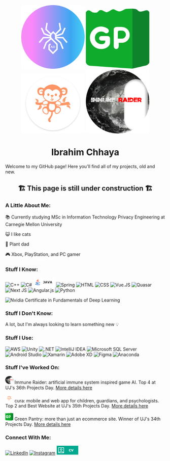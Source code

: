 <p align="center">
      <img width="200" src="2021ADLogo.png">
      <img width="200" src="GP_Logo.png">
      <img width="200" src="curaMonkeyBody.png">
      <img width="200" src="ImmuneRaiderLogo1 1.png">
</p>

<h1 align="center">
  Ibrahim Chhaya
</h1>

Welcome to my GitHub page! Here you'll find all of my projects, old and new.

<h2 align="center">
  🏗️ This page is still under construction 🏗️
</h2>

### A Little About Me:

📚 Currently studying MSc in Information Technology Privacy Engineering at Carnegie Mellon University

😺 I like cats

🌱 Plant dad

🎮 Xbox, PlayStation, and PC gamer

### Stuff I Know:
![C++](https://img.shields.io/badge/C++-00599C.svg?style=for-the-badge&logo=C++&logoColor=white)
![C#](https://img.shields.io/badge/C%20Sharp-239120.svg?style=for-the-badge&logo=C-Sharp&logoColor=white)
![Java](/Java.png)
![Spring](https://img.shields.io/badge/spring-%236DB33F.svg?style=for-the-badge&logo=spring&logoColor=white)
![HTML](https://img.shields.io/badge/HTML5-E34F26.svg?style=for-the-badge&logo=HTML5&logoColor=white)
![CSS](https://img.shields.io/badge/CSS3-1572B6.svg?style=for-the-badge&logo=CSS3&logoColor=white)
![Vue.JS](https://img.shields.io/badge/Vue.js-4FC08D.svg?style=for-the-badge&logo=vuedotjs&logoColor=white)
![Quasar](https://img.shields.io/badge/Quasar-16B7FB?style=for-the-badge&logo=quasar&logoColor=black)
![Next JS](https://img.shields.io/badge/Next-black?style=for-the-badge&logo=next.js&logoColor=white)
![Angular.js](https://img.shields.io/badge/angular.js-%23E23237.svg?style=for-the-badge&logo=angularjs&logoColor=white)
![Python](https://img.shields.io/badge/Python-3776AB.svg?style=for-the-badge&logo=Python&logoColor=white)

![Nvidia](https://img.shields.io/badge/NVIDIA-76B900.svg?style=for-the-badge&logo=NVIDIA&logoColor=white) Certificate in Fundamentals of Deep Learning



### Stuff I Don't Know:
A lot, but I'm always looking to learn something new 💡

### Stuff I Use:
![AWS](https://img.shields.io/badge/AWS-%23FF9900.svg?style=for-the-badge&logo=amazon-aws&logoColor=white)
![Unity](https://img.shields.io/badge/Unity-FFFFFF.svg?style=for-the-badge&logo=Unity&logoColor=black)
![.NET](https://img.shields.io/badge/.NET-512BD4.svg?style=for-the-badge&logo=dotnet&logoColor=white)
![IntelliJ IDEA](https://img.shields.io/badge/IntelliJIDEA-000000.svg?style=for-the-badge&logo=intellij-idea&logoColor=white)
![Microsoft SQL Server](https://img.shields.io/badge/Microsoft%20SQL%20Server-CC2927.svg?style=for-the-badge&logo=Microsoft-SQL-Server&logoColor=white)
![Android Studio](https://img.shields.io/badge/Android%20Studio-3DDC84.svg?style=for-the-badge&logo=Android-Studio&logoColor=white)
![Xamarin](https://img.shields.io/badge/Xamarin-3498DB.svg?style=for-the-badge&logo=Xamarin&logoColor=white)
![Adobe XD](https://img.shields.io/badge/Adobe%20XD-FF61F6.svg?style=for-the-badge&logo=Adobe-XD&logoColor=white)
![Figma](https://img.shields.io/badge/Figma-F24E1E.svg?style=for-the-badge&logo=Figma&logoColor=white)
![Anaconda](https://img.shields.io/badge/Anaconda-44A833.svg?style=for-the-badge&logo=Anaconda&logoColor=white)

### Stuff I've Worked On:
<img width="25" src="ImmuneRaiderLogo1 1.png"> Immune Raider: artificial immune system inspired game AI. Top 4 at UJ's 36th Projects Day. [More details here](https://github.com/IbrahimChhaya/MyUIDesigns/tree/main/ImmuneRaider)

<img width="25" src="curaMonkeyBody.png"> cura: mobile and web app for children, guardians, and psychologists. Top 2 and Best Website at UJ's 35th Projects Day. [More details here](https://github.com/IbrahimChhaya/MyUIDesigns/tree/main/cura)

<img width="25" src="GP_Logo.png"> Green Pantry: more than just an ecommerce site. Winner of UJ's 34th Projects Day. [More details here](https://github.com/IbrahimChhaya/MyUIDesigns/tree/main/GreenPantry)

### Connect With Me:
[![LinkedIn](https://img.shields.io/badge/LinkedIn-0A66C2.svg?style=for-the-badge&logo=LinkedIn&logoColor=white)](https://www.linkedin.com/in/ibrahimchhaya/)
[![Instagram](https://img.shields.io/badge/Instagram-E4405F.svg?style=for-the-badge&logo=Instagram&logoColor=white)](https://www.instagram.com/ibrahimchhaya/)
[![CV](/MyCV.png)](/IbrahimCV_MSIT.pdf)
